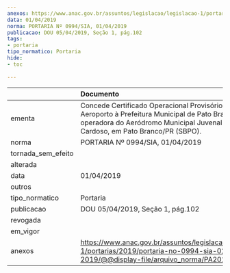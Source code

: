 ```yaml
---
anexos: https://www.anac.gov.br/assuntos/legislacao/legislacao-1/portarias/2019/portaria-no-0994-sia-01-04-2019/@@display-file/arquivo_norma/PA2019-0994.pdf
data: 01/04/2019
norma: PORTARIA Nº 0994/SIA, 01/04/2019
publicacao: DOU 05/04/2019, Seção 1, pág.102
tags:
- portaria
tipo_normatico: Portaria
hide: 
- toc 
 
---
```


|                    | Documento                                                                                                                                                                              |
|:-------------------|:---------------------------------------------------------------------------------------------------------------------------------------------------------------------------------------|
| ementa             | Concede Certificado Operacional Provisório de Aeroporto à Prefeitura Municipal de Pato Branco/PR, operadora do Aeródromo Municipal Juvenal Loureiro Cardoso, em Pato Branco/PR (SBPO). |
| norma              | PORTARIA Nº 0994/SIA, 01/04/2019                                                                                                                                                       |
| tornada_sem_efeito |                                                                                                                                                                                        |
| alterada           |                                                                                                                                                                                        |
| data               | 01/04/2019                                                                                                                                                                             |
| outros             |                                                                                                                                                                                        |
| tipo_normatico     | Portaria                                                                                                                                                                               |
| publicacao         | DOU 05/04/2019, Seção 1, pág.102                                                                                                                                                       |
| revogada           |                                                                                                                                                                                        |
| em_vigor           |                                                                                                                                                                                        |
| anexos             | https://www.anac.gov.br/assuntos/legislacao/legislacao-1/portarias/2019/portaria-no-0994-sia-01-04-2019/@@display-file/arquivo_norma/PA2019-0994.pdf                                   |
